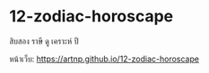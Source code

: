 # 12-zodiac-horoscape
สิบสอง ราษี ดู เคราะห์ ปี

หน้าเว็บ: https://artnp.github.io/12-zodiac-horoscape
